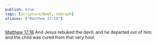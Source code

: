 ```yaml
---
publish: true
tags: [Scripture/NewT, noGraph]
aliases: ["Matthew 17:18"]
---
```

[Matthew 17:18](https://churchofjesuschrist.org/study/scriptures/nt/matt/17?lang=eng&id=p18#p18) And Jesus rebuked the devil; and he departed out of him: and the child was cured from that very hour.
